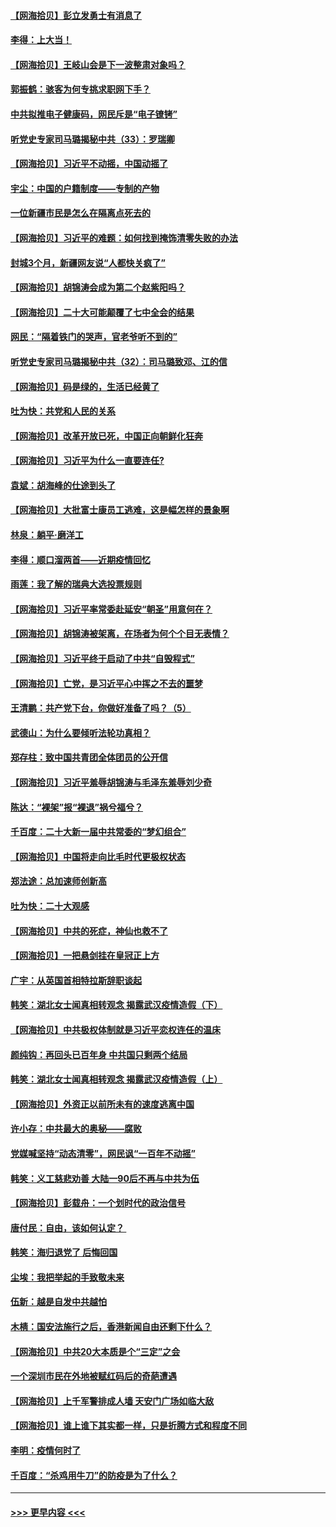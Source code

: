 #### [【网海拾贝】彭立发勇士有消息了](../pages/nsc993/n13866022.md?t=11161650) 
#### [李得：上大当！](../pages/nsc993/n13865562.md?t=11161650) 
#### [【网海拾贝】王岐山会是下一波整肃对象吗？](../pages/nsc993/n13865256.md?t=11161650) 
#### [郭振鹤：骇客为何专挑求职网下手？](../pages/nsc993/n13865133.md?t=11161650) 
#### [中共拟推电子健康码，网民斥是“电子镣铐”](../pages/nsc993/n13865108.md?t=11161650) 
#### [听党史专家司马璐揭秘中共（33）：罗瑞卿](../pages/nsc993/n13864609.md?t=11161650) 
#### [【网海拾贝】习近平不动摇，中国动摇了](../pages/nsc993/n13864586.md?t=11161650) 
#### [宇尘：中国的户籍制度——专制的产物](../pages/nsc993/n13864401.md?t=11161650) 
#### [一位新疆市民是怎么在隔离点死去的](../pages/nsc993/n13864146.md?t=11161650) 
#### [【网海拾贝】习近平的难题：如何找到掩饰清零失败的办法](../pages/nsc993/n13863179.md?t=11161650) 
#### [封城3个月，新疆网友说“人都快关疯了”](../pages/nsc993/n13863152.md?t=11161650) 
#### [【网海拾贝】胡锦涛会成为第二个赵紫阳吗？](../pages/nsc993/n13861625.md?t=11161650) 
#### [【网海拾贝】二十大可能颠覆了七中全会的结果](../pages/nsc993/n13861040.md?t=11161650) 
#### [网民：“隔着铁门的哭声，官老爷听不到的”](../pages/nsc993/n13860900.md?t=11161650) 
#### [听党史专家司马璐揭秘中共（32）：司马璐致邓、江的信](../pages/nsc993/n13860416.md?t=11161650) 
#### [【网海拾贝】码是绿的，生活已经黄了](../pages/nsc993/n13860405.md?t=11161650) 
#### [吐为快：共党和人民的关系](../pages/nsc993/n13859896.md?t=11161650) 
#### [【网海拾贝】改革开放已死，中国正向朝鲜化狂奔](../pages/nsc993/n13859889.md?t=11161650) 
#### [【网海拾贝】习近平为什么一直要连任?](../pages/nsc993/n13858968.md?t=11161650) 
#### [袁斌：胡海峰的仕途到头了](../pages/nsc993/n13857453.md?t=11161650) 
#### [【网海拾贝】大批富士康员工逃难，这是幅怎样的景象啊](../pages/nsc993/n13856937.md?t=11161650) 
#### [林泉：躺平·磨洋工](../pages/nsc993/n13856111.md?t=11161650) 
#### [李得：顺口溜两首——近期疫情回忆](../pages/nsc993/n13856105.md?t=11161650) 
#### [雨莲：我了解的瑞典大选投票规则](../pages/nsc993/n13856085.md?t=11161650) 
#### [【网海拾贝】习近平率常委赴延安“朝圣”用意何在？](../pages/nsc993/n13855969.md?t=11161650) 
#### [【网海拾贝】胡锦涛被架离，在场者为何个个目无表情？](../pages/nsc993/n13855661.md?t=11161650) 
#### [【网海拾贝】习近平终于启动了中共“自毁程式”](../pages/nsc993/n13855241.md?t=11161650) 
#### [【网海拾贝】亡党，是习近平心中挥之不去的噩梦](../pages/nsc993/n13854204.md?t=11161650) 
#### [王清鹏：共产党下台，你做好准备了吗？（5）](../pages/nsc993/n13853768.md?t=11161650) 
#### [武德山：为什么要倾听法轮功真相？](../pages/nsc993/n13853119.md?t=11161650) 
#### [郑存柱：致中国共青团全体团员的公开信](../pages/nsc993/n13852864.md?t=11161650) 
#### [【网海拾贝】习近平羞辱胡锦涛与毛泽东羞辱刘少奇](../pages/nsc993/n13852778.md?t=11161650) 
#### [陈达：“裸架”报“裸退”祸兮福兮？](../pages/nsc993/n13852366.md?t=11161650) 
#### [千百度：二十大新一届中共常委的“梦幻组合”](../pages/nsc993/n13852328.md?t=11161650) 
#### [【网海拾贝】中国将走向比毛时代更极权状态](../pages/nsc993/n13851715.md?t=11161650) 
#### [郑法途：总加速师创新高](../pages/nsc993/n13851576.md?t=11161650) 
#### [吐为快：二十大观感](../pages/nsc993/n13851456.md?t=11161650) 
#### [【网海拾贝】中共的死症，神仙也救不了](../pages/nsc993/n13851413.md?t=11161650) 
#### [【网海拾贝】一把悬剑挂在皇冠正上方](../pages/nsc993/n13851183.md?t=11161650) 
#### [广宇：从英国首相特拉斯辞职谈起](../pages/nsc993/n13850804.md?t=11161650) 
#### [韩笑：湖北女士闻真相转观念 揭露武汉疫情造假（下）](../pages/nsc993/n13850769.md?t=11161650) 
#### [【网海拾贝】中共极权体制就是习近平恋权连任的温床](../pages/nsc993/n13850760.md?t=11161650) 
#### [颜纯钩：再回头已百年身 中共国只剩两个结局](../pages/nsc993/n13850207.md?t=11161650) 
#### [韩笑：湖北女士闻真相转观念 揭露武汉疫情造假（上）](../pages/nsc993/n13850176.md?t=11161650) 
#### [【网海拾贝】外资正以前所未有的速度逃离中国](../pages/nsc993/n13849728.md?t=11161650) 
#### [许小存：中共最大的奥秘——腐败](../pages/nsc993/n13848635.md?t=11161650) 
#### [党媒喊坚持“动态清零”，网民讽“一百年不动摇”](../pages/nsc993/n13848552.md?t=11161650) 
#### [韩笑：义工慈悲劝善 大陆一90后不再与中共为伍](../pages/nsc993/n13848520.md?t=11161650) 
#### [【网海拾贝】彭载舟：一个划时代的政治信号](../pages/nsc993/n13847854.md?t=11161650) 
#### [唐付民：自由，该如何认定？ ](../pages/nsc993/n13847800.md?t=11161650) 
#### [韩笑：海归退党了 后悔回国](../pages/nsc993/n13846872.md?t=11161650) 
#### [尘埃：我把举起的手致敬未来](../pages/nsc993/n13846423.md?t=11161650) 
#### [伍新：越是自发中共越怕](../pages/nsc993/n13846265.md?t=11161650) 
#### [木棈：国安法施行之后，香港新闻自由还剩下什么？](../pages/nsc993/n13844393.md?t=11161650) 
#### [【网海拾贝】中共20大本质是个“三定”之会](../pages/nsc993/n13843708.md?t=11161650) 
#### [一个深圳市民在外地被赋红码后的奇葩遭遇](../pages/nsc993/n13843303.md?t=11161650) 
#### [【网海拾贝】上千军警排成人墙 天安门广场如临大敌](../pages/nsc993/n13842741.md?t=11161650) 
#### [【网海拾贝】谁上谁下其实都一样，只是折腾方式和程度不同](../pages/nsc993/n13841688.md?t=11161650) 
#### [李明：疫情何时了](../pages/nsc993/n13841552.md?t=11161650) 
#### [千百度：“杀鸡用牛刀”的防疫是为了什么？](../pages/nsc993/n13841280.md?t=11161650) 

----
#### [ >>> 更早内容 <<< ](../indexes/nsc993-earlier.md)
